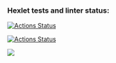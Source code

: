 ### Hexlet tests and linter status:

[![Actions Status](https://github.com/ArturioM/frontend-project-lvl2/workflows/hexlet-check/badge.svg)](https://github.com/ArturioM/frontend-project-lvl2/actions)

[![Actions Status](https://github.com/ArturioM/frontend-project-lvl1/workflows/super-linter/badge.svg)](https://github.com/ArturioM/frontend-project-lvl2/actions)

<a href="https://codeclimate.com/github/ArturioM/frontend-project-lvl2/maintainability"><img src="https://api.codeclimate.com/v1/badges/0f8692540486492f50fc/maintainability" /></a>
